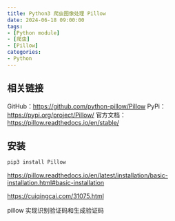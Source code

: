 ```yaml
---
title: Python3 爬虫图像处理 Pillow 
date: 2024-06-18 09:00:00
tags:
- [Python module]
- [爬虫]
- [Pillow]
categories:
- Python
---
```


## 相关链接

GitHub：https://github.com/python-pillow/Pillow
PyPi：https://pypi.org/project/Pillow/
官方文档：https://pillow.readthedocs.io/en/stable/

## 安装

```bash
pip3 install Pillow
```

https://pillow.readthedocs.io/en/latest/installation/basic-installation.html#basic-installation

https://cuiqingcai.com/31075.html



pillow 实现识别验证码和生成验证码